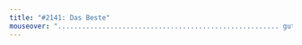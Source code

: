 ```yaml
---
title: "#2141: Das Beste"
mouseover: "....................................................... gute Idee."
---
```

